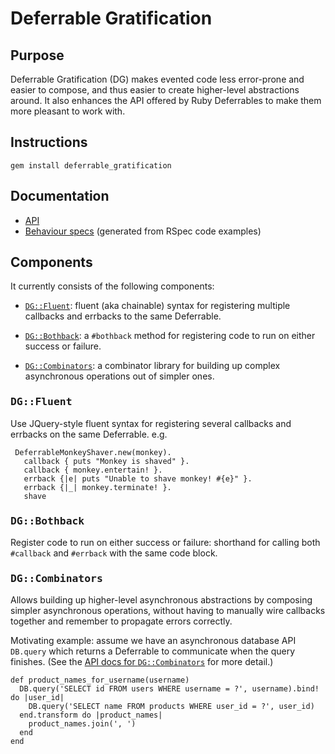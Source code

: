 # Deferrable Gratification #

## Purpose ##

Deferrable Gratification (DG) makes evented code less error-prone and easier to
compose, and thus easier to create higher-level abstractions around.  It also
enhances the API offered by Ruby Deferrables to make them more pleasant to work
with.

## Instructions ##

    gem install deferrable_gratification

## Documentation ##

* [API](http://samstokes.github.com/deferrable_gratification/doc/api/frames.html)
* [Behaviour specs](http://samstokes.github.com/deferrable_gratification/doc/spec/index.html)
  (generated from RSpec code examples)

## Components ##

It currently consists of the following components:

 * [`DG::Fluent`](#fluent): fluent (aka chainable) syntax for registering
   multiple callbacks and errbacks to the same Deferrable.

 * [`DG::Bothback`](#bothback): a `#bothback` method for registering code to
   run on either success or failure.

 * [`DG::Combinators`](#combinators): a combinator library for building up
   complex asynchronous operations out of simpler ones.


<h3 id="fluent"><tt>DG::Fluent</tt></h3>

Use JQuery-style fluent syntax for registering several callbacks and
errbacks on the same Deferrable.  e.g.

     DeferrableMonkeyShaver.new(monkey).
       callback { puts "Monkey is shaved" }.
       callback { monkey.entertain! }.
       errback {|e| puts "Unable to shave monkey! #{e}" }.
       errback {|_| monkey.terminate! }.
       shave

<h3 id="bothback"><tt>DG::Bothback</tt></h3>

Register code to run on either success or failure: shorthand for calling both
`#callback` and `#errback` with the same code block.

<h3 id="combinators"><tt>DG::Combinators</tt></h3>

Allows building up higher-level asynchronous abstractions by composing simpler
asynchronous operations, without having to manually wire callbacks together
and remember to propagate errors correctly.

Motivating example: assume we have an asynchronous database API `DB.query`
which returns a Deferrable to communicate when the query finishes.  (See
the [API docs for `DG::Combinators`](http://samstokes.github.com/deferrable_gratification/doc/DeferrableGratification/Combinators.html)
for more detail.)

    def product_names_for_username(username)
      DB.query('SELECT id FROM users WHERE username = ?', username).bind! do |user_id|
        DB.query('SELECT name FROM products WHERE user_id = ?', user_id)
      end.transform do |product_names|
        product_names.join(', ')
      end
    end
